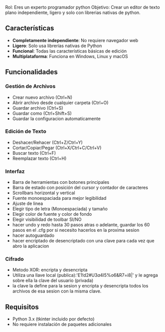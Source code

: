 Rol: Eres un experto programador python 
Objetivo: Crear un editor de texto plano independiente, ligero y solo con librerias nativas de python.

## Características

- **Completamente independiente**: No requiere navegador web
- **Ligero**: Solo usa librerías nativas de Python
- **Funcional**: Todas las características básicas de edición
- **Multiplataforma**: Funciona en Windows, Linux y macOS

## Funcionalidades

### Gestión de Archivos
- Crear nuevo archivo (Ctrl+N)
- Abrir archivo desde cualquier carpeta (Ctrl+O)
- Guardar archivo (Ctrl+S)
- Guardar como (Ctrl+Shift+S)
- Guardar la configuracion automaticamente

### Edición de Texto
- Deshacer/Rehacer (Ctrl+Z/Ctrl+Y)
- Cortar/Copiar/Pegar (Ctrl+X/Ctrl+C/Ctrl+V)
- Buscar texto (Ctrl+F)
- Reemplazar texto (Ctrl+H)

### Interfaz
- Barra de herramientas con botones principales
- Barra de estado con posición del cursor y contador de caracteres
- Scrollbars horizontal y vertical
- Fuente monoespaciada para mejor legibilidad
- Ajuste de linea
- Elegir tipo de letra (Monoespaciada) y tamaño
- Elegir color de fuente y color de fondo
- Elegir visibilidad de toolbar SI/NO
- hacer undo y redo hasta 30 pasos atras o adelante, guardar los 60 pasos en el .cfg por si necesito hacerlos en la proxima sesion
- hacer autoguardado
- hacer encriptado de desencriptado con una clave para cada vez que abro la aplicacion

### Cifrado
- Metodo XOR: encripta y desencripta
- Utiliza una llave local (publica):'E1!d2#U3$a4%R5&d6=O7|r8°U9.f0_E1-i2!L3#f4$I5%o6&R7=i8|' y le agrega sobre ella la clave del usuario (privada)
- la clave la define para la sesion y encripta y desencripta todos los archivos de esa sesion con la misma clave.

## Requisitos

- Python 3.x (tkinter incluido por defecto)
- No requiere instalación de paquetes adicionales